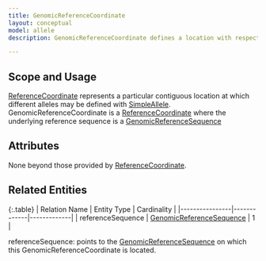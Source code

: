 ```yaml
---
title: GenomicReferenceCoordinate
layout: conceptual
model: allele
description: GenomicReferenceCoordinate defines a location with respect to a <a href="../reference_sequence/genomic_reference_sequence.html">GenomicReferenceSequence</a>.  

---
```


Scope and Usage
---------------

[ReferenceCoordinate](reference_coordinate.html) represents a particular contiguous location at which different alleles may be defined with [SimpleAllele](simple_allele.html).  GenomicReferenceCoordinate is a [ReferenceCoordinate](reference_coordinate.html) where the underlying reference sequence is a [GenomicReferenceSequence](../reference_sequence/genomic_reference_sequence.html)

Attributes 
----------

None beyond those provided by [ReferenceCoordinate](reference_coordinate.html).

Related Entities
----------------

{:.table}
|  Relation Name | Entity Type | Cardinality |
|----------------|-------------|-------------|
| referenceSequence | [GenomicReferenceSequence](../reference_sequence/genomic_reference_sequence.html) | 1 |

referenceSequence: points to the [GenomicReferenceSequence](../reference_sequence/genomic_reference_sequence.html)  on which this GenomicReferenceCoordinate is located.
